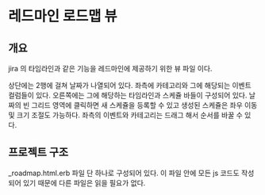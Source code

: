 # 레드마인 로드맵 뷰

## 개요

 jira 의 타임라인과 같은 기능을 레드마인에 제공하기 위한 뷰 파일 이다.

 상단에는 2행에 걸쳐 날짜가 나열되어 있다.
 좌측에 카테고리와 그에 해당되는 이벤트 컬럼들이 있다. 오른쪽에는 그에 해당하는 타임라인과 스케쥴 바들이 구성되어 있다.
 날짜의 빈 그리드 영역에 클릭하면 새 스케쥴을 등록할 수 있고 생성된 스케쥴은 좌우 이동 및 크기 조절도 가능하다.
 좌측의 이벤트와 카테고리는 드래그 해서 순서를 바꿀 수 있다.

## 프로젝트 구조

 _roadmap.html.erb 파일 단 하나로 구성되어 있다. 이 파일 안에 모든 js 코드도 작성되어 있기 때문에 다른 파일은 읽을 필요가 없다.

